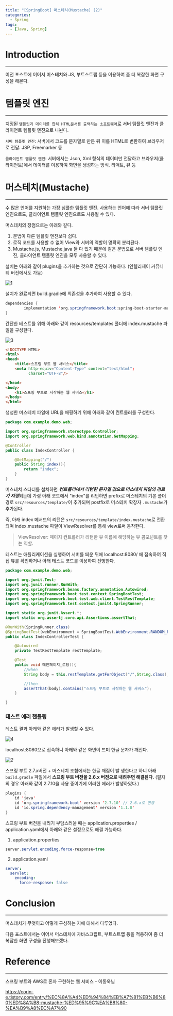 ```yaml
---
title: "[SpringBoot] 머스테치(Mustache) (2)"
categories:
  - Spring
tags:
  - [Java, Spring]
---
```




# Introduction

---

이전 포스트에 이어서 머스테치와 JS, 부트스트랩 등을 이용하여 좀 더 복잡한 화면 구성을 해본다.



# 템플릿 엔진

---

지정된 ```템플릿과 데이터를 합쳐 HTML문서를 출력하는 소프트웨어```로 서버 템플릿 엔진과 클라이언트 템플릿 엔진으로 나뉜다.

`서버 템플릿 엔진`: 서버에서 코드를 문자열로 만든 뒤 이를 HTML로 변환하여 브라우저로 전달. JSP, Freemarker 등

`클라이언트 템플릿 엔진`: 서버에서는 Json, Xml 형식의 데이터만 전달하고 브라우저(클라이언트)에서 데이터를 이용하여 화면을 생성하는 방식. 리액트, 뷰 등



# 머스테치(Mustache)

---

수 많은 언어를 지원하는 가장 심플한 템플릿 엔진. 사용하는 언어에 따라 서버 템플릿 엔진으로도, 클라이언트 템플릿 엔진으로도 사용될 수 있다.

머스테치의 장점으로는 아래와 같다.

1. 문법이 다른 템플릿 엔진보다 쉽다.
2. 로직 코드를 사용할 수 없어 View와 서버의 역할이 명확히 분리된다.
3. Mustache.js, Mustache.java 둘 다 있기 때문에 같은 문법으로 서버 템플릿 엔진, 클라이언트 템플릿 엔진을 모두 사용할 수 있다.

설치는 아래와 같이 plugins을 추가하는 것으로 간단히 가능하다. (인텔리제이 커뮤니티 버전에서도 가능)

![1](../../assets/images/04-14-mustache/1.png)

설치가 완료되면 build.gradle에 의존성을 추가하여 사용할 수 있다.

```java
dependencies {
		implementation 'org.springframework.boot:spring-boot-starter-mustache'
}
```



간단한 테스트를 위해 아래와 같이 resources/templates 폴더에 index.mustache 파일을 구성한다.

![3](../../assets/images/04-14-mustache/3.png)

```html
<!DOCTYPE HTML>
<html>
<head>
    <title>스프링 부트 웹 서비스</title>
    <meta http-equiv="Content-Type" content="text/html";
          charset="UTF-8"/>

</head>
<body>
    <h1>스프링 부트로 시작하는 웹 서비스</h1>
</body>
</html>
```



생성한 머스테치 파일에 URL을 매핑하기 위해 아래와 같이 컨트롤러를 구성한다.

```java
package com.example.demo.web;

import org.springframework.stereotype.Controller;
import org.springframework.web.bind.annotation.GetMapping;

@Controller
public class IndexController {

    @GetMapping("/")
    public String index(){
        return "index";
    }
}

```

머스테치 스타터를 설치하면 ***컨트롤러에서 리턴한 문자열 값으로 머스테치 파일의 경로가 지정***되는데 가령 아래 코드에서 "index"를 리턴하면 prefix로 머스테치의 기본 폴더 경로 `src/resources/template/`이 추가되며 postfix로 머스테치 확장자 `.mustache`가 추가된다. 

즉, 아래 index 메서드의 리턴은 `src/resources/template/index.mustache`로 전환되며 index.mustache 파일이 ViewResolver를 통해 view로써 동작한다.

> ViewResolver: 페이지 컨트롤러가 리턴한 뷰 이름에 해당하는 뷰 콤포넌트를 찾는 역할.



 테스트는 애플리케이션을 실행하여 서버를 띄운 뒤에 localhost:8080/ 에 접속하여 직접 뷰를 확인하거나 아래 테스트 코드를 이용하여 진행한다.

```java
package com.example.demo.web;

import org.junit.Test;
import org.junit.runner.RunWith;
import org.springframework.beans.factory.annotation.Autowired;
import org.springframework.boot.test.context.SpringBootTest;
import org.springframework.boot.test.web.client.TestRestTemplate;
import org.springframework.test.context.junit4.SpringRunner;

import static org.junit.Assert.*;
import static org.assertj.core.api.Assertions.assertThat;

@RunWith(SpringRunner.class)
@SpringBootTest(webEnvironment = SpringBootTest.WebEnvironment.RANDOM_PORT)
public class IndexControllerTest {

    @Autowired
    private TestRestTemplate restTemplate;

    @Test
    public void 메인페이지_로딩(){
        //when
        String body = this.restTemplate.getForObject("/",String.class);;

        //then
        assertThat(body).contains("스프링 부트로 시작하는 웹 서비스");
    }

}
```



### 테스트 에러 핸들링

테스트 결과 아래와 같은 에러가 발생할 수 있다.

![4](../../assets/images/04-14-mustache/4.png)

localhost:8080으로 접속하니 아래와 같은 화면이 뜨며 한글 문자가 깨진다.

*![2](../../assets/images/04-14-mustache/2.png)*



스프링 부트 2.7.x버전 + 머스테치 조합에서는 한글 깨짐이 발 생한다고 하니 아래 `build.gradle` 파일에서 **스프링 부트 버전을 2.6.x 버전으로 내려주면 해결된다.** (필자의 경우 아래와 같이 2.7.10을 사용 중이기에 이러한 에러가 발생하였다.)

```java
plugins {
    id 'java'
    id 'org.springframework.boot' version '2.7.10' // 2.6.x로 변경
    id 'io.spring.dependency-management' version '1.1.0'
}
```



스프링 부트 버전을 내리기 부담스러울 때는 application.properties / application.yaml에서 아래와 같은 설정으로도 해결 가능하다.

1. application.properties

```java
server.servlet.encoding.force-response=true
```

2. application.yaml

```yaml
server:
  servlet:
    encoding:
      force-response: false
```

# Conclusion

---

머스테치가 무엇이고 어떻게 구성하는 지에 대해서 다루었다.

다음 포스트에서는 이어서 머스테치에 자바스크립트, 부트스트랩 등을 적용하여 좀 더 복잡한 화면 구성을 진행해보겠다.

# Reference

---

스프링 부트와 AWS로 혼자 구현하는 웹 서비스 - 이동욱님

https://corin-e.tistory.com/entry/%EC%8A%A4%ED%94%84%EB%A7%81%EB%B6%80%ED%8A%B8-mustache-%ED%95%9C%EA%B8%80-%EA%B9%A8%EC%A7%90
